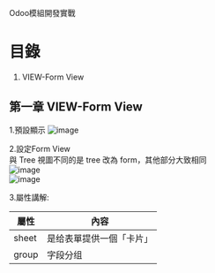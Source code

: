 Odoo模組開發實戰
# 目錄
 1. VIEW-Form View

## 第一章 VIEW-Form View
 1.預設顯示
 ![image](https://user-images.githubusercontent.com/90267374/132940298-f2ad12c2-b011-43ec-820e-80d6d3ebe436.png)
 
 2.設定Form View
  <br/>
  與 Tree 視圖不同的是 tree 改為 form，其他部分大致相同
  <br/>
  ![image](https://user-images.githubusercontent.com/90267374/132940434-24f5743c-f216-487a-89c5-5269f503934d.png)
  <br/>
  ![image](https://user-images.githubusercontent.com/90267374/132940491-4b50b419-db4d-4dcf-aa63-ed96acc901d6.png)
  
 3.屬性講解: 
 
 |  屬性 | 內容 | 
 | -------- | -------- | 
 | sheet | 是给表單提供一個「卡片」 |  
 | group | 字段分组 |  
 
 
 

